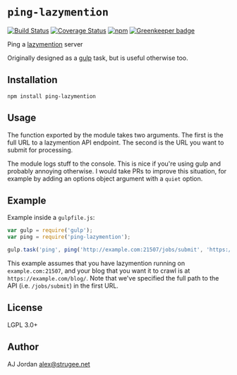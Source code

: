 # `ping-lazymention`

[![Build Status](https://travis-ci.org/strugee/ping-lazymention.svg?branch=master)](http://travis-ci.org/strugee/ping-lazymention)
[![Coverage Status](https://coveralls.io/repos/github/strugee/ping-lazymention/badge.svg?branch=master)](https://coveralls.io/github/strugee/ping-lazymention?branch=master)
[![npm](https://img.shields.io/npm/v/ping-lazymention.svg)](https://npmjs.com/package/ping-lazymention)
[![Greenkeeper badge](https://badges.greenkeeper.io/strugee/ping-lazymention.svg)](https://greenkeeper.io/)

Ping a [lazymention](https://github.com/strugee/lazymention) server

Originally designed as a [gulp](https://gulpjs.com/) task, but is useful otherwise too.

## Installation

    npm install ping-lazymention

## Usage

The function exported by the module takes two arguments. The first is the full URL to a lazymention API endpoint. The second is the URL you want to submit for processing.

The module logs stuff to the console. This is nice if you're using gulp and probably annoying otherwise. I would take PRs to improve this situation, for example by adding an options object argument with a `quiet` option.

## Example

Example inside a `gulpfile.js`:

```js
var gulp = require('gulp');
var ping = require('ping-lazymention');

gulp.task('ping', ping('http://example.com:21507/jobs/submit', 'https://example.com/blog/');
```

This example assumes that you have lazymention running on `example.com:21507`, and your blog that you want it to crawl is at `https://example.com/blog/`. Note that we've specified the full path to the API (i.e. `/jobs/submit`) in the first URL.

## License

LGPL 3.0+

## Author

AJ Jordan <alex@strugee.net>
